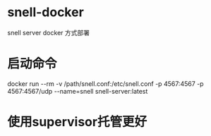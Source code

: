 # snell-docker
snell server docker 方式部署
# 启动命令
docker run  --rm  -v  /path/snell.conf:/etc/snell.conf   -p 4567:4567 -p 4567:4567/udp    --name=snell snell-server:latest
# 使用supervisor托管更好

